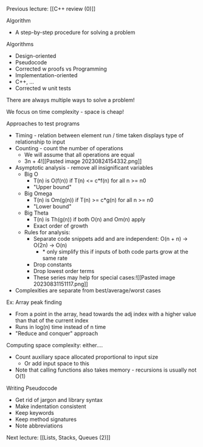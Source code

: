 Previous lecture: [[C++ review (0)]]


Algorithm
- A step-by-step procedure for solving a problem

Algorithms
- Design-oriented
- Pseudocode
- Corrected w proofs
vs Programming
- Implementation-oriented
- C++, …
- Corrected w unit tests

There are always multiple ways to solve a problem!

We focus on time complexity - space is cheap!

Approaches to test programs
- Timing - relation between element run / time taken displays type of relationship to input
- Counting - count the number of operations
	- We will assume that all operations are equal
	- 3n + 4![[Pasted image 20230824154332.png]]
- Asymptotic analysis - remove all insignificant variables
	- Big O
		- T(n) is O(f(n)) if T(n) <= c\*f(n) for all n >= n0
		- "Upper bound"
	- Big Omega
		- T(n) is Om(g(n)) if T(n) >= c\*g(n) for all n >= n0
		- "Lower bound"
	- Big Theta
		- T(n) is Th(g(n)) if both O(n) and Om(n) apply
		- Exact order of growth
	- Rules for analysis:
		- Separate code snippets add and are independent: O(n + n) -> O(2n) -> O(n)
			- \* only simplify this if inputs of both code parts grow at the same rate
		- Drop constants
		- Drop lowest order terms
		- These series may help for special cases:![[Pasted image 20230831151117.png]]
- Complexities are separate from best/average/worst cases

Ex: Array peak finding
- From a point in the array, head towards the adj index with a higher value than that of the current index
- Runs in log(n) time instead of n time
- "Reduce and conquer" approach

Computing space complexity: either....
- Count auxiliary space allocated proportional to input size
	- Or add input space to this
- Note that calling functions also takes memory - recursions is usually not O(1)

Writing Pseudocode
- Get rid of jargon and library syntax
- Make indentation consistent
- Keep keywords
- Keep method signatures
- Note abbreviations


Next lecture: [[Lists, Stacks, Queues (2)]]